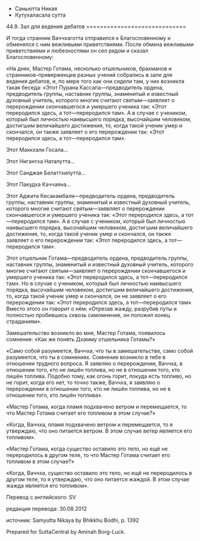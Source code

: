 









* Саньютта Никая
* Кутухаласала сутта


44\.9\. Зал для ведения дебатов
\=\=\=\=\=\=\=\=\=\=\=\=\=\=\=\=\=\=\=\=\=\=\=\=\=\=\=\=\=



И тогда странник Ваччхаготта отправился к Благословенному и обменялся с ним вежливыми приветствиями\. После обмена вежливыми приветствиями и любезностями он сел рядом и сказал Благословенному:


«На днях, Мастер Готама, несколько отшельников, брахманов и странников\-приверженцев разных учений собрались в зале для ведения дебатов, и, по мере того как они сидели там, у них возникла такая беседа: «Этот Пурана Кассапа—предводитель ордена, предводитель группы, наставник группы, знаменитый и известный духовный учитель, которого многие считают святым—заявляет о перерождении скончавшегося и умершего ученика так: «Этот переродился здесь, а тот—переродился там»\. А в случае с учеником, который был личностью наивысшего порядка, высочайшим человеком, достигшим величайшего достижения, то, когда такой ученик умер и скончался, он также заявляет о его перерождении так: «Этот переродился здесь, а тот—переродился там»\.


Этот Маккхали Госала…


Этот Нигантха Натапутта…


Этот Санджая Белаттхипутта…


Этот Пакудха Каччаяна…


Этот Аджита Кесакамбали—предводитель ордена, предводитель группы, наставник группы, знаменитый и известный духовный учитель, которого многие считают святым—заявляет о перерождении скончавшегося и умершего ученика так: «Этот переродился здесь, а тот—переродился там»\. А в случае с учеником, который был личностью наивысшего порядка, высочайшим человеком, достигшим величайшего достижения, то, когда такой ученик умер и скончался, он также заявляет о его перерождении так: «Этот переродился здесь, а тот—переродился там»\.


Этот отшельник Готама—предводитель ордена, предводитель группы, наставник группы, знаменитый и известный духовный учитель, которого многие считают святым—заявляет о перерождении скончавшегося и умершего ученика так: «Этот переродился здесь, а тот—переродился там»\. Но в случае с учеником, который был личностью наивысшего порядка, высочайшим человеком, достигшим величайшего достижения, то, когда такой ученик умер и скончался, он не заявляет о его перерождении так: «Этот переродился здесь, а тот—переродился там»\. Вместо этого он говорит о нём: «Отрезав жажду, разрубив путы и полностью пробившись сквозь самомнение, он положил конец страданиям»\.


Замешательство возникло во мне, Мастер Готама, появилось сомнение: «Как же понять Дхамму отшельника Готамы?»


«Само собой разумеется, Ваччха, что ты в замешательстве, само собой разумеется, что ты в сомнениях\. Сомнение возникло в тебе в отношении трудного вопроса\. Я заявляю о перерождении, Ваччха, в отношении того, кто не лишён топлива, но не в отношении того, кто лишён топлива\. Подобно тому, как огонь горит, покуда есть топливо, но не горит, когда его нет, то точно также, Ваччха, я заявляю о перерождении в отношении того, кто не лишён топлива, но не в отношении того, кто лишён топлива»\.


«Мастер Готама, когда пламя подхвачено ветром и перемещается, то что Мастер Готама считает его топливом в этом случае?»


«Когда, Ваччха, пламя подхвачено ветром и перемещается, то я утверждаю, что оно питается ветром\. В этом случае ветер является его топливом»\.


«Мастер Готама, когда существо оставило это тело, но ещё не переродилось в другом теле, то что Мастер Готама считает его топливом в этом случае?»


«Когда, Ваччха, существо оставило это тело, но ещё не переродилось в другом теле, то я утверждаю, что оно питается жаждой\. В этом случае жажда является его топливом»\.



Перевод с английского: SV


редакция перевода: 30\.08\.2012


источник: Samyutta Nikaya by Bhikkhu Bodhi, p\. 1392


Prepared for SuttaCentral by Aminah Borg\-Luck\.






